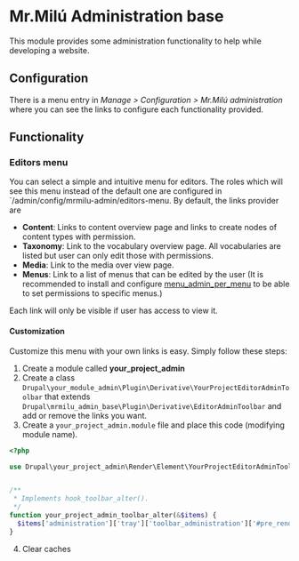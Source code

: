 # Mr.Milú Administration base
This module provides some administration functionality to help while developing a website.

## Configuration
There is a menu entry in *Manage > Configuration > Mr.Milú administration* where you can see the links to configure each functionality provided.

## Functionality
### Editors menu
You can select a simple and intuitive menu for editors. The roles which will see this menu instead of the default one are configured in `/admin/config/mrmilu-admin/editors-menu. By default, the links provider are

- **Content**: Links to content overview page and links to create nodes of content types with permission.
- **Taxonomy**: Link to the vocabulary overview page. All vocabularies are listed but user can only edit those with permissions.
- **Media**: Link to the media over view page.
- **Menus**: Link to a list of menus that can be edited by the user (It is recommended to install and configure [menu_admin_per_menu](https://www.drupal.org/project/menu_admin_per_menu) to be able to set permissions to specific menus.)

Each link will only be visible if user has access to view it.
#### Customization
Customize this menu with your own links is easy. Simply follow these steps:
1. Create a module called **your_project_admin**
2. Create a class `Drupal\your_module_admin\Plugin\Derivative\YourProjectEditorAdminToolbar` that extends `Drupal\mrmilu_admin_base\Plugin\Derivative\EditorAdminToolbar` and add or remove the links you want.
3. Create a `your_project_admin.module` file and place this code (modifying module name).
```php
<?php

use Drupal\your_project_admin\Render\Element\YourProjectEditorAdminToolbar;


/**
 * Implements hook_toolbar_alter().
 */
function your_project_admin_toolbar_alter(&$items) {
  $items['administration']['tray']['toolbar_administration']['#pre_render'] = [[YourProjectEditorAdminToolbar::class, 'preRenderTray']];
}
```
4. Clear caches
